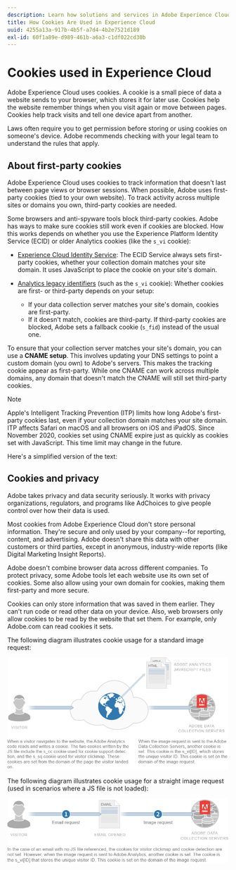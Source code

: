 ```yaml
---
description: Learn how solutions and services in Adobe Experience Cloud use cookies.
title: How Cookies Are Used in Experience Cloud
uuid: 4255a13a-917b-4b5f-a7d4-4b2e7521d189
exl-id: 60f1a89e-d989-461b-a6a3-c1df022cd30b
---
```

# Cookies used in Experience Cloud

Adobe Experience Cloud uses cookies. A cookie is a small piece of data a website sends to your browser, which stores it for later use. Cookies help the website remember things when you visit again or move between pages. Cookies help track visits and tell one device apart from another.

Laws often require you to get permission before storing or using cookies on someone's device. Adobe recommends checking with your legal team to understand the rules that apply.

## About first-party cookies

Adobe Experience Cloud uses cookies to track information that doesn't last between page views or browser sessions. When possible, Adobe uses first-party cookies (tied to your own website). To track activity across multiple sites or domains you own, third-party cookies are needed.

Some browsers and anti-spyware tools block third-party cookies. Adobe has ways to make sure cookies still work even if cookies are blocked. How this works depends on whether you use the Experience Platform Identity Service (ECID) or older Analytics cookies (like the `s_vi` cookie):

* [Experience Cloud Identity Service](https://experienceleague.adobe.com/en/docs/id-service/using/intro/overview): The ECID Service always sets first-party cookies, whether your collection domain matches your site domain. It uses JavaScript to place the cookie on your site's domain.

* [Analytics legacy identifiers](analytics.md) (such as the `s_vi` cookie): Whether cookies are first- or third-party depends on your setup:

  * If your data collection server matches your site's domain, cookies are first-party.
  * If it doesn't match, cookies are third-party. If third-party cookies are blocked, Adobe sets a fallback cookie (`s_fid`) instead of the usual one.

To ensure that your collection server matches your site's domain, you can use a **CNAME setup**. This involves updating your DNS settings to point a custom domain (you own) to Adobe's servers. This makes the tracking cookie appear as first-party. While one CNAME can work across multiple domains, any domain that doesn't match the CNAME will still set third-party cookies.

>[!NOTE]
>
>Apple's Intelligent Tracking Prevention (ITP) limits how long Adobe's first-party cookies last, even if your collection domain matches your site domain. ITP affects Safari on macOS and all browsers on iOS and iPadOS. Since November 2020, cookies set using CNAME expire just as quickly as cookies set with JavaScript. This time limit may change in the future.

Here's a simplified version of the text:

## Cookies and privacy

Adobe takes privacy and data security seriously. It works with privacy organizations, regulators, and programs like AdChoices to give people control over how their data is used.

Most cookies from Adobe Experience Cloud don't store personal information. They're secure and only used by your company--for reporting, content, and advertising. Adobe doesn't share this data with other customers or third parties, except in anonymous, industry-wide reports (like Digital Marketing Insight Reports).

Adobe doesn't combine browser data across different companies. To protect privacy, some Adobe tools let each website use its own set of cookies. Some also allow using your own domain for cookies, making them first-party and more secure.

Cookies can only store information that was saved in them earlier. They can't run code or read other data on your device. Also, web browsers only allow cookies to be read by the website that set them. For example, only Adobe.com can read cookies it sets.

The following diagram illustrates cookie usage for a standard image request: 

![Cookie usage for a standard image request](assets/CookiesProcessGraphic-01.png)

The following diagram illustrates cookie usage for a straight image request (used in scenarios where a JS file is not loaded): 

![Cookie usage for a straight image request](assets/CookiesProcessGraphic2.png)
